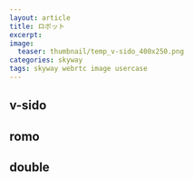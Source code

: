 ```yaml
---
layout: article
title: ロボット
excerpt: 
image:
  teaser: thumbnail/temp_v-sido_400x250.png
categories: skyway
tags: skyway webrtc image usercase
---
```


## v-sido

## romo

## double
